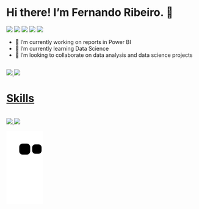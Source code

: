 # Hi there! I’m Fernando Ribeiro. 👋

</div> 
 <a href="https://www.linkedin.com/in/fernandoplan" target="_blank"><img src="https://img.shields.io/badge/-LinkedIn-%230077B5?style=for-the-badge&logo=linkedin&logoColor=white" target="_blank"></a> 
  <a href="https://www.youtube.com/channel/UCfiL-YxWvqOytXpiZ3tXMtw" target="_blank"><img src="https://img.shields.io/badge/YouTube-FF0000?style=for-the-badge&logo=youtube&logoColor=white" target="_blank"></a>
  <a href="https://www.instagram.com/fernando.ribeirojr" target="_blank"><img src="https://img.shields.io/badge/-Instagram-%23E4405F?style=for-the-badge&logo=instagram&logoColor=white" target="_blank"></a>
 	<a href="https://www.twitch.tv/pistolinha_phantom" target="_blank"><img src="https://img.shields.io/badge/Twitch-9146FF?style=for-the-badge&logo=twitch&logoColor=white" target="_blank"></a>
  <a href = "mailto:fernando.ribeiro@poweranalysis.com.br"><img src="https://img.shields.io/badge/-Gmail-%23333?style=for-the-badge&logo=gmail&logoColor=white" target="_blank"></a>

- 🔭 I’m currently working on reports in Power BI
- 🌱 I’m currently learning Data Science
- 👯 I’m looking to collaborate on data analysis and data science projects 

##

 </div>
  <a href="https://github.com/thedatascientistichub">
  <img height="160em" src="https://github-readme-stats.vercel.app/api?username=thedatascientistichub&show_icons=true&theme=dark&include_all_commits=true&count_private=true"/>
  <img height="130em" src="https://github-readme-stats.vercel.app/api/top-langs/?username=thedatascientistichub&layout=compact&langs_count=7&theme=dracula"/>
 </div>
 
 ## 
 
  # Skills
</div> 
 <div style="display: inline_block"><br>
 <img height="70em" src="https://img.icons8.com/color/144/000000/office-365.png">
 <img height="70em" src="https://cdn.jsdelivr.net/gh/devicons/devicon/icons/python/python-original-wordmark.svg" />
</div>
 

  
 
  ![Snake animation](https://github.com/rafaballerini/rafaballerini/blob/output/github-contribution-grid-snake.svg)
 
</div>
